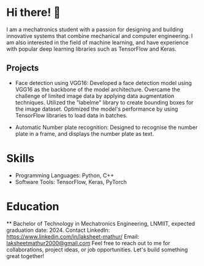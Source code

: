 # Hi there! 👋
I am a mechatronics student with a passion for designing and building innovative systems that combine mechanical and computer engineering. I am also interested in the field of machine learning, and have experience with popular deep learning libraries such as TensorFlow and Keras.

## Projects
* Face detection using VGG16: Developed a face detection model using VGG16 as the backbone of the model architecture. Overcame the challenge of limited image data by applying data augmentation techniques. Utilized the "labelme" library to create bounding boxes for the image dataset. Optimized the model's performance by using TensorFlow libraries to load data in batches.

* Automatic Number plate recognition: Designed to recognise the number plate in a frame, and displays the number plate as text.

# Skills
- Programming Languages: Python, C++
- Software Tools: TensorFlow, Keras, PyTorch

# Education
** Bachelor of Technology in Mechatronics Engineering, LNMIIT, expected graduation date: 2024.
Contact
LinkedIn: https://www.linkedin.com/in/laksheet-mathur/
Email: laksheetmathur2000@gmail.com
Feel free to reach out to me for collaborations, project ideas, or job opportunities. Let's build something great together!
